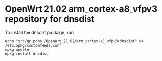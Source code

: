 OpenWrt 21.02 arm_cortex-a8_vfpv3 repository for dnsdist
========

To install the dnsdist package, run

```
echo "src/gz pdns /OpenWrt_21.02/arm_cortex-a8_vfpv3/dnsdist" >> /etc/opkg/customfeeds.conf
opkg update
opkg install dnsdist
```
